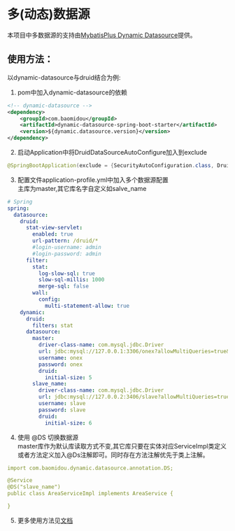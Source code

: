 # 多(动态)数据源
本项目中多数据源的支持由[MybatisPlus Dynamic Datasource](https://mybatis.plus/guide/dynamic-datasource.html)提供。

## 使用方法：
以dynamic-datasource与druid结合为例:

1. pom中加入dynamic-datasource的依赖
```xml
<!-- dynamic-datasource -->
<dependency>
    <groupId>com.baomidou</groupId>
    <artifactId>dynamic-datasource-spring-boot-starter</artifactId>
    <version>${dynamic.datasource.version}</version>
</dependency>
```

2. 启动Application中将DruidDataSourceAutoConfigure加入到exclude
```java
@SpringBootApplication(exclude = {SecurityAutoConfiguration.class, DruidDataSourceAutoConfigure.class})
```

3. 配置文件application-profile.yml中加入多个数据源配置    
主库为master,其它库名字自定义如salve_name
```yaml
# Spring
spring:
  datasource:
    druid:
      stat-view-servlet:
        enabled: true
        url-pattern: /druid/*
        #login-username: admin
        #login-password: admin
      filter:
        stat:
          log-slow-sql: true
          slow-sql-millis: 1000
          merge-sql: false
        wall:
          config:
            multi-statement-allow: true
    dynamic:
      druid:
        filters: stat
      datasource:
        master:
          driver-class-name: com.mysql.jdbc.Driver
          url: jdbc:mysql://127.0.0.1:3306/onex?allowMultiQueries=true&useUnicode=true&characterEncoding=UTF-8&useSSL=false
          username: onex
          password: onex
          druid:
            initial-size: 5
        slave_name:
          driver-class-name: com.mysql.jdbc.Driver
          url: jdbc:mysql://127.0.0.2:3406/slave?allowMultiQueries=true&useUnicode=true&characterEncoding=UTF-8&useSSL=false
          username: slave
          password: slave
          druid:
            initial-size: 6
```

4. 使用 @DS 切换数据源     
master库作为默认库读取方式不变,其它库只要在实体对应ServiceImpl类定义或者方法定义加入@Ds注解即可。同时存在方法注解优先于类上注解。
```yaml
import com.baomidou.dynamic.datasource.annotation.DS;

@Service
@DS("slave_name")
public class AreaServiceImpl implements AreaService {

}
```

5. 更多使用方法见[文档](https://mybatis.plus/guide/dynamic-datasource.html)
